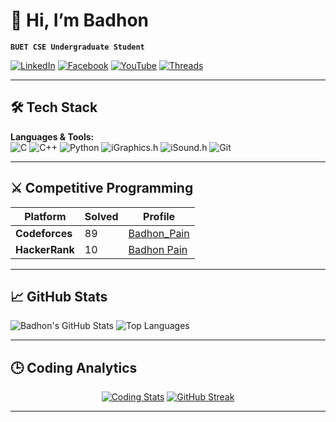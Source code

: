 # 👋 Hi, I’m Badhon

**`BUET CSE Undergraduate Student`**  

[![LinkedIn](https://img.shields.io/badge/LinkedIn-0077B5?style=flat&logo=linkedin&logoColor=white)](https://linkedin.com/in/badhon-pain-634341378)
[![Facebook](https://img.shields.io/badge/Facebook-1877F2?style=flat&logo=facebook&logoColor=white)](https://facebook.com/share/1KyWzuuKhY/)
[![YouTube](https://img.shields.io/badge/YouTube-FF0000?style=flat&logo=youtube&logoColor=white)](https://youtube.com/@thursty_pain_2022)
[![Threads](https://img.shields.io/badge/Threads-000000?style=flat&logo=threads&logoColor=white)](https://www.threads.net/@mr_pain_102)


---

## 🛠️ Tech Stack
**Languages & Tools:**  
![C](https://img.shields.io/badge/C-00599C?style=flat&logo=c&logoColor=white)
![C++](https://img.shields.io/badge/C++-00599C?style=flat&logo=c%2B%2B&logoColor=white)
![Python](https://img.shields.io/badge/Python-3776AB?style=flat&logo=python&logoColor=white)
![iGraphics.h](https://img.shields.io/badge/iGraphics-FF6600?style=flat)
![iSound.h](https://img.shields.io/badge/iSound-FF6600?style=flat)
![Git](https://img.shields.io/badge/Git-F05032?style=flat&logo=git&logoColor=white)

---
## ⚔️ Competitive Programming

<div align="left">

| Platform       | Solved | Profile |
|----------------|--------|---------|
| **Codeforces** | 89   | [Badhon_Pain](https://codeforces.com/profile/Badhon_Pain) |
| **HackerRank** | 10   | [Badhon Pain](https://www.hackerrank.com/profile/badhonpain48) |

</div>

---


## 📈 GitHub Stats
![Badhon's GitHub Stats](https://github-readme-stats.vercel.app/api?username=BadhonPain&show_icons=true&theme=radical)
![Top Languages](https://github-readme-stats.vercel.app/api/top-langs/?username=BadhonPain&layout=compact&theme=radical)

---

## 🕒 Coding Analytics

<div align="center">

[![Coding Stats](https://github-readme-activity-graph.vercel.app/graph?username=BadhonPain&theme=react-dark&hide_border=true&area=true&custom_title=My%20Coding%20Heatmap)](https://github.com/BadhonPain)
[![GitHub Streak](https://streak-stats.demolab.com?user=BadhonPain&theme=holi-theme&fire=FF0000&currStreakLabel=FF0000)](https://git.io/streak-stats)

</div>

---
